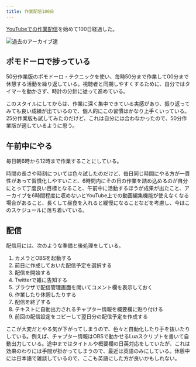 ```yaml
---
title: 作業配信100日
---
```

[YouTubeでの作業配信](https://www.youtube.com/c/r7kamura/videos)を始めて100日経過した。

![](https://lh6.googleusercontent.com/yV4q_qw0VO20tWR3PMts5U1rkzjUENODXKmnptLj19zuZs8biJsa0GTH5Krpo3So7qLu1FqfR4WFBbQ8m_qB0UqntRE3NpAQBya-oNRZ_LxuTMfx0hGv6qQNQcAB3SA99nhQPbKZcLLlwuuvyttUvWM "過去のアーカイブ達")

ポモドーロで捗っている
-----------

50分作業版のポモドーロ・テクニックを使い、毎時50分まで作業して00分まで休憩する活動を繰り返している。視聴者と同期しやすくするために、自分ではタイマーを動かさず、時計の分針に従って進めている。

このスタイルにしてからは、作業に深く集中できている実感があり、振り返ってみても良い成績が出ているので、個人的にこの習慣はかなり上手くいっている。25分作業版も試してみたのだけど、これは自分には合わなかったので、50分作業版が適しているように思う。

午前中にやる
------

毎日朝6時から12時まで作業することにしている。

時間の長さや時刻については色々試したのだけど、毎日同じ時間にやる方が一貫性があって習慣化しやすいこと、6時間内にその日の作業を詰め込めるのが自分にとって丁度良い目標となること、午前中に活動するほうが成果が出たこと、アーカイブを6時間程度に収めないとYouTube上での動画編集機能が使えなくなる場合があること、長くして昼食を入れると緩慢になることなどを考慮し、今はこのスケジュールに落ち着いている。

配信
--

配信用には、次のような準備と後処理をしている。

1.  カメラとOBSを起動する
2.  前日に作成しておいた配信予定を選択する
3.  配信を開始する
4.  Twitterで雑に告知する
5.  ブラウザで配信管理画面を開いてコメント欄を表示しておく
6.  作業したり休憩したりする
7.  配信を終了する
8.  テキストに自動出力されるチャプター情報を概要欄に貼り付ける
9.  前回の配信設定をコピーして翌日分の配信予定を作成する

ここが大変だとやる気が下がってしまうので、色々と自動化したり手を抜いたりしている。例えば、チャプター情報はOBSで動かせるLuaスクリプトを書いて自動出力している。途中まではタイトルや概要欄の日英対応をしていたが、これは効果のわりには手間が掛かってしまうので、最近は英語のみにしている。休憩中には日本語で雑談しているので、ここも英語にした方が良いかもしれない。
